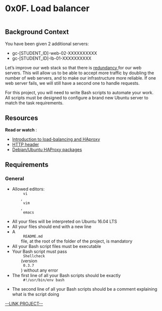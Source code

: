 # 0x0F. Load balancer

<html>
<div class="panel panel-default" id="project-description">
 <div class="panel-body">
  <p>
   <img alt="" loading="lazy" src="https://s3.amazonaws.com/intranet-projects-files/holbertonschool-sysadmin_devops/275/qfdked8.png" style=""/>
  </p>
  <h2>
   Background Context
  </h2>
  <p>
   You have been given 2 additional servers:
  </p>
  <ul>
   <li>
    gc-[STUDENT_ID]-web-02-XXXXXXXXXX
   </li>
   <li>
    gc-[STUDENT_ID]-lb-01-XXXXXXXXXX
   </li>
  </ul>
  <p>
   Let’s improve our web stack so that there is
   <a href="https://en.wikipedia.org/wiki/Redundancy_%28engineering%29" target="_blank" title="redundancy">
    redundancy
   </a>
   for our web servers. This will allow us to be able to accept more traffic by doubling the number of web servers, and to make our infrastructure more reliable. If one web server fails, we will still have a second one to handle requests.
  </p>
  <p>
   For this project, you will need to write Bash scripts to automate your work. All scripts must be designed to configure a brand new Ubuntu server to match the task requirements.
  </p>
  <h2>
   Resources
  </h2>
  <p>
   <strong>
    Read or watch
   </strong>
   :
  </p>
  <ul>
   <li>
    <a href="https://www.digitalocean.com/community/tutorials/an-introduction-to-haproxy-and-load-balancing-concepts" target="_blank" title="Introduction to load-balancing and HAproxy">
     Introduction to load-balancing and HAproxy
    </a>
   </li>
   <li>
    <a href="https://www.techopedia.com/definition/27178/http-header" target="_blank" title="HTTP header">
     HTTP header
    </a>
   </li>
   <li>
    <a href="https://haproxy.debian.net/" target="_blank" title="Debian/Ubuntu HAProxy packages">
     Debian/Ubuntu HAProxy packages
    </a>
   </li>
  </ul>
  <h2>
   Requirements
  </h2>
  <h3>
   General
  </h3>
  <ul>
   <li>
    Allowed editors:
    <code>
     vi
    </code>
    ,
    <code>
     vim
    </code>
    ,
    <code>
     emacs
    </code>
   </li>
   <li>
    All your files will be interpreted on Ubuntu 16.04 LTS
   </li>
   <li>
    All your files should end with a new line
   </li>
   <li>
    A
    <code>
     README.md
    </code>
    file, at the root of the folder of the project, is mandatory
   </li>
   <li>
    All your Bash script files must be executable
   </li>
   <li>
    Your Bash script must pass
    <code>
     Shellcheck
    </code>
    (version
    <code>
     0.3.7
    </code>
    ) without any error
   </li>
   <li>
    The first line of all your Bash scripts should be exactly
    <code>
     #!/usr/bin/env bash
    </code>
   </li>
   <li>
    The second line of all your Bash scripts should be a comment explaining what is the script doing
   </li>
  </ul>
 </div>
</div>

[--LINK PROJECT--](https://intranet.hbtn.io/projects/275)
</html>